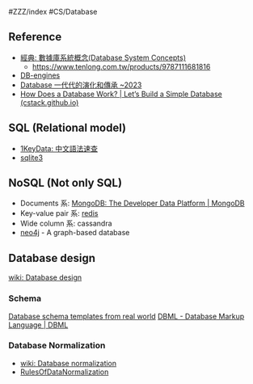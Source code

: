 #ZZZ/index #CS/Database 
 
## Reference

* [經典: 數據庫系統概念(Database System Concepts)](https://www.db-book.com/)
    * https://www.tenlong.com.tw/products/9787111681816
* [DB-engines](https://db-engines.com/en/ranking)
* [Database 一代代的演化和傳承 ~2023](https://tachunwu.github.io/posts/db-history/)
* [How Does a Database Work? | Let’s Build a Simple Database (cstack.github.io)](https://cstack.github.io/db_tutorial/)

## SQL (Relational model)

* [1KeyData: 中文語法速查](https://www.1keydata.com/tw/sql/sql.html)
* [sqlite3](sqlite3.md)

## NoSQL (Not only SQL)

* Documents 系: [MongoDB: The Developer Data Platform | MongoDB](https://www.mongodb.com/)
* Key-value pair 系: [redis](redis.md) 
* Wide column 系: cassandra
* [neo4j](https://neo4j.com/docs/) - A graph-based database

## Database design

[wiki: Database design](https://en.wikipedia.org/wiki/Database_design)

### Schema

[Database schema templates from real world](https://drawsql.app/templates)
[DBML - Database Markup Language | DBML](https://www.dbml.org/home/)

### Database Normalization
* [wiki: Database normalization](https://en.wikipedia.org/wiki/Database_normalization)
* [RulesOfDataNormalization](http://cc.cust.edu.tw/~ccchen/doc/db_04.pdf)